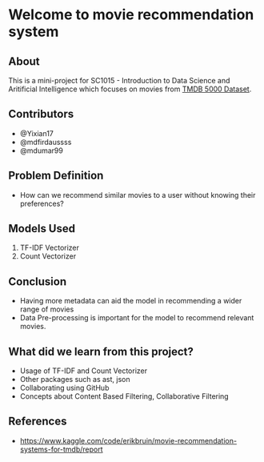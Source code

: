 # Welcome to movie recommendation system
## About
  This is a mini-project for SC1015 - Introduction to Data Science and Aritificial Intelligence which focuses on movies from [TMDB 5000 Dataset](https://www.kaggle.com/datasets/tmdb/tmdb-movie-metadata). 
  
## Contributors

- @Yixian17
- @mdfirdaussss
- @mdumar99

## Problem Definition

- How can we recommend similar movies to a user without knowing their preferences?

## Models Used

1. TF-IDF Vectorizer
2. Count Vectorizer

## Conclusion

- Having more metadata can aid the model in recommending a wider range of movies
- Data Pre-processing is important for the model to recommend relevant movies.

## What did we learn from this project?

- Usage of TF-IDF and Count Vectorizer
- Other packages such as ast, json
- Collaborating using GitHub
- Concepts about Content Based Filtering, Collaborative Filtering

## References

- <https://www.kaggle.com/code/erikbruin/movie-recommendation-systems-for-tmdb/report>
